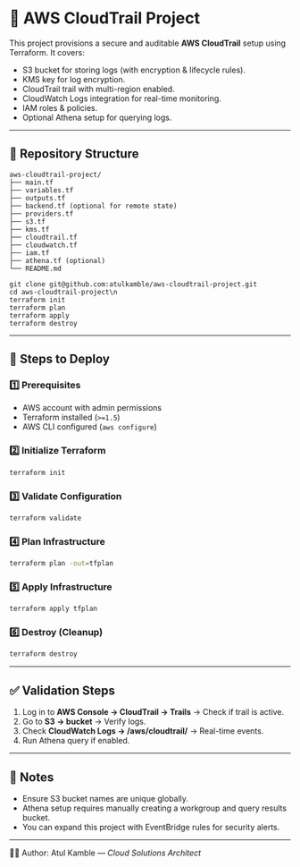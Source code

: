 # 📜 AWS CloudTrail Project

This project provisions a secure and auditable **AWS CloudTrail** setup using Terraform. It covers:

* S3 bucket for storing logs (with encryption & lifecycle rules).
* KMS key for log encryption.
* CloudTrail trail with multi-region enabled.
* CloudWatch Logs integration for real-time monitoring.
* IAM roles & policies.
* Optional Athena setup for querying logs.

---

## 📂 Repository Structure

```
aws-cloudtrail-project/
├── main.tf
├── variables.tf
├── outputs.tf
├── backend.tf (optional for remote state)
├── providers.tf
├── s3.tf
├── kms.tf
├── cloudtrail.tf
├── cloudwatch.tf
├── iam.tf
├── athena.tf (optional)
└── README.md
```
```
git clone git@github.com:atulkamble/aws-cloudtrail-project.git
cd aws-cloudtrail-project\n
terraform init
terraform plan
terraform apply
terraform destroy
```

---

## 🚀 Steps to Deploy

### 1️⃣ Prerequisites

* AWS account with admin permissions
* Terraform installed (`>=1.5`)
* AWS CLI configured (`aws configure`)

### 2️⃣ Initialize Terraform

```bash
terraform init
```

### 3️⃣ Validate Configuration

```bash
terraform validate
```

### 4️⃣ Plan Infrastructure

```bash
terraform plan -out=tfplan
```

### 5️⃣ Apply Infrastructure

```bash
terraform apply tfplan
```

### 6️⃣ Destroy (Cleanup)

```bash
terraform destroy
```

---


## ✅ Validation Steps

1. Log in to **AWS Console → CloudTrail → Trails** → Check if trail is active.
2. Go to **S3 → bucket** → Verify logs.
3. Check **CloudWatch Logs → /aws/cloudtrail/** → Real-time events.
4. Run Athena query if enabled.

---

## 📌 Notes

* Ensure S3 bucket names are unique globally.
* Athena setup requires manually creating a workgroup and query results bucket.
* You can expand this project with EventBridge rules for security alerts.

---

👨‍💻 Author: Atul Kamble — *Cloud Solutions Architect*
